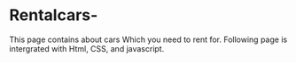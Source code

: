 # Rentalcars-
This page contains about cars Which you need to rent for. Following page is intergrated with Html, CSS, and javascript.
